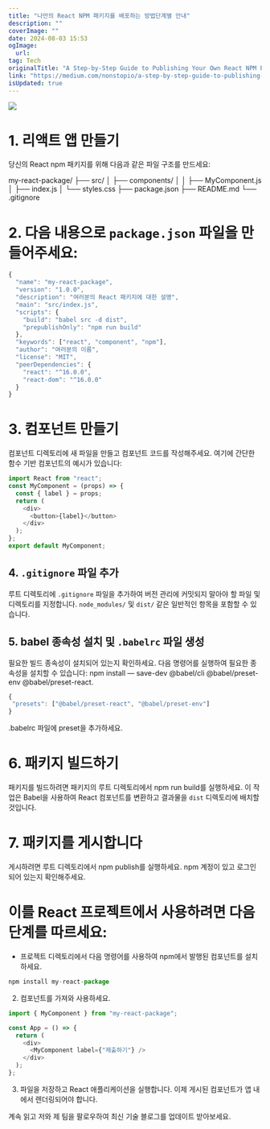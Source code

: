 ```yaml
---
title: "나만의 React NPM 패키지를 배포하는 방법단계별 안내"
description: ""
coverImage: ""
date: 2024-08-03 15:53
ogImage: 
  url: 
tag: Tech
originalTitle: "A Step-by-Step Guide to Publishing Your Own React NPM Package"
link: "https://medium.com/nonstopio/a-step-by-step-guide-to-publishing-your-own-react-npm-package-fa2b7f1d149"
isUpdated: true
---
```






<img src="/assets/img/AStep-by-StepGuidetoPublishingYourOwnReactNPMPackage_0.png" />

# 1. 리액트 앱 만들기

당신의 React npm 패키지를 위해 다음과 같은 파일 구조를 만드세요:

my-react-package/
├── src/
│ ├── components/
│ │ ├── MyComponent.js
│ ├── index.js
│ └── styles.css
├── package.json
├── README.md
└── .gitignore

<div class="content-ad"></div>

# 2. 다음 내용으로 `package.json` 파일을 만들어주세요:

```js
{
  "name": "my-react-package",
  "version": "1.0.0",
  "description": "여러분의 React 패키지에 대한 설명",
  "main": "src/index.js",
  "scripts": {
    "build": "babel src -d dist",
    "prepublishOnly": "npm run build"
  },
  "keywords": ["react", "component", "npm"],
  "author": "여러분의 이름",
  "license": "MIT",
  "peerDependencies": {
    "react": "^16.0.0",
    "react-dom": "^16.0.0"
  }
}
```

# 3. 컴포넌트 만들기

컴포넌트 디렉토리에 새 파일을 만들고 컴포넌트 코드를 작성해주세요. 여기에 간단한 함수 기반 컴포넌트의 예시가 있습니다:

<div class="content-ad"></div>

```js
import React from "react";
const MyComponent = (props) => {
  const { label } = props;
  return (
    <div>
      <button>{label}</button>
    </div>
  );
};
export default MyComponent;
```

## 4. `.gitignore` 파일 추가

루트 디렉토리에 `.gitignore` 파일을 추가하여 버전 관리에 커밋되지 말아야 할 파일 및 디렉토리를 지정합니다. `node_modules/` 및 `dist/` 같은 일반적인 항목을 포함할 수 있습니다.

## 5. babel 종속성 설치 및 `.babelrc` 파일 생성

<div class="content-ad"></div>

필요한 빌드 종속성이 설치되어 있는지 확인하세요. 다음 명령어를 실행하여 필요한 종속성을 설치할 수 있습니다: npm install — save-dev @babel/cli @babel/preset-env @babel/preset-react.

```js
{
 "presets": ["@babel/preset-react", "@babel/preset-env"]
}
```

.babelrc 파일에 preset을 추가하세요.

# 6. 패키지 빌드하기

<div class="content-ad"></div>

패키지를 빌드하려면 패키지의 루트 디렉토리에서 npm run build를 실행하세요. 이 작업은 Babel을 사용하여 React 컴포넌트를 변환하고 결과물을 `dist` 디렉토리에 배치할 것입니다.

# 7. 패키지를 게시합니다

게시하려면 루트 디렉토리에서 npm publish를 실행하세요. npm 계정이 있고 로그인되어 있는지 확인해주세요.

# 이를 React 프로젝트에서 사용하려면 다음 단계를 따르세요:

<div class="content-ad"></div>

- 프로젝트 디렉토리에서 다음 명령어를 사용하여 npm에서 발행된 컴포넌트를 설치하세요.

```js
npm install my-react-package
```

2. 컴포넌트를 가져와 사용하세요.

```js
import { MyComponent } from "my-react-package";

const App = () => {
  return (
    <div>
      <MyComponent label={"제출하기"} />
    </div>
  );
};
```

<div class="content-ad"></div>

3. 파일을 저장하고 React 애플리케이션을 실행합니다. 이제 게시된 컴포넌트가 앱 내에서 렌더링되어야 합니다.

계속 읽고 저와 제 팀을 팔로우하여 최신 기술 블로그를 업데이트 받아보세요.
